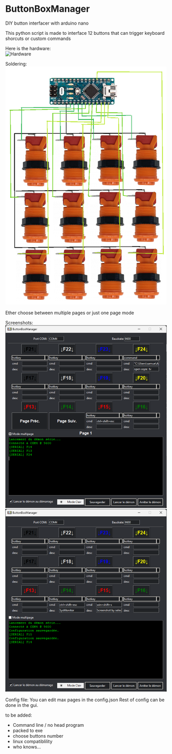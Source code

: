 # ButtonBoxManager
DIY button interfacer with arduino nano 

This python script is made to interface 12 buttons that can trigger keyboard shorcuts or custom commands

Here is the hardware:  
![Hardware](png/ButtonBox.png)

Soldering:  
![Soldering](png/soldering.png)  

Ether choose between multiple pages or just one page mode

Screenshots:  
![Screenshot1](png/screen1.png)  
![Screenshot2](png/screen2.png)  


Config file: 
You can edit max pages in the config.json 
Rest of config can be done in the gui.

to be added:
- Command line / no head program
- packed to exe
- choose buttons number
- linux compatiblility
- who knows...
